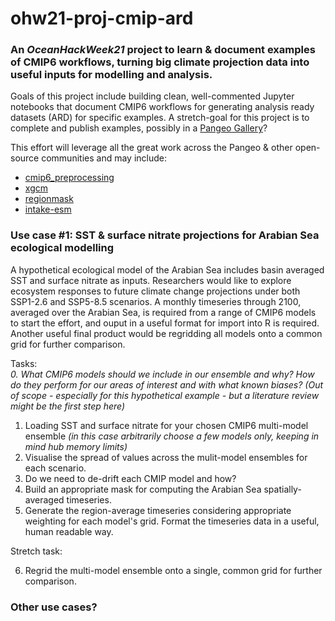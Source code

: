 # ohw21-proj-cmip-ard
### An *OceanHackWeek21* project to learn & document examples of CMIP6 workflows, turning big climate projection data into useful inputs for modelling and analysis.

Goals of this project include building clean, well-commented Jupyter notebooks that document CMIP6 workflows for generating analysis ready datasets (ARD) for specific examples.  A stretch-goal for this project is to complete and publish examples, possibly in a [Pangeo Gallery](https://gallery.pangeo.io/repos/pangeo-gallery/cmip6/index.html)?

This effort will leverage all the great work across the Pangeo & other open-source communities and may include:<br>
- [cmip6_preprocessing](https://cmip6-preprocessing.readthedocs.io/en/latest/)<br>
- [xgcm](https://xgcm.readthedocs.io/en/latest/)<br>
- [regionmask](https://regionmask.readthedocs.io/en/stable/)<br>
- [intake-esm](https://intake-esm.readthedocs.io/en/latest/)<br>

### Use case #1: SST & surface nitrate projections for Arabian Sea ecological modelling
A hypothetical ecological model of the Arabian Sea includes basin averaged SST and surface nitrate as inputs.  Researchers would like to explore ecosystem responses to future climate change projections under both SSP1-2.6 and SSP5-8.5 scenarios.  A monthly timeseries through 2100, averaged over the Arabian Sea, is required from a range of CMIP6 models to start the effort, and ouput in a useful format for import into R is required.  Another useful final product would be regridding all models onto a common grid for further comparison.

Tasks:<br>
*0. What CMIP6 models should we include in our ensemble and why? How do they perform for our areas of interest and with what known biases? (Out of scope - especially for this hypothetical example - but a literature review might be the first step here)*
1. Loading SST and surface nitrate for your chosen CMIP6 multi-model ensemble *(in this case arbitrarily choose a few models only, keeping in mind hub memory limits)*
2. Visualise the spread of values across the mulit-model ensembles for each scenario.
3. Do we need to de-drift each CMIP model and how?
4. Build an appropriate mask for computing the Arabian Sea spatially-averaged timeseries.
5. Generate the region-average timeseries considering appropriate weighting for each model's grid. Format the timeseries data in a useful, human readable way.

Stretch task:

6. Regrid the multi-model ensemble onto a single, common grid for further comparison.

### Other use cases?
